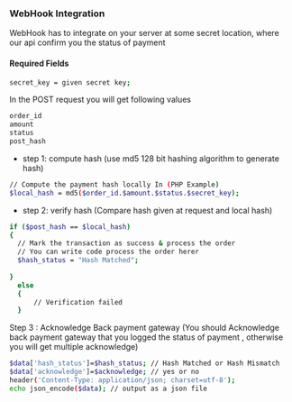 
### WebHook Integration 

WebHook has to integrate on your server at some secret location, where our api confirm you the status of payment
#### Required Fields
```sh
secret_key = given secret key;
```
In the POST request you will get following values
```sh 
order_id
amount
status
post_hash
```
- step 1:  compute hash (use md5 128 bit hashing algorithm to generate hash)
```sh
// Compute the payment hash locally In (PHP Example)
$local_hash = md5($order_id.$amount.$status.$secret_key);  
```
- step 2: verify hash (Compare hash given at request and local hash)
```sh 
if ($post_hash == $local_hash)
{
  // Mark the transaction as success & process the order
  // You can write code process the order herer
  $hash_status = "Hash Matched";
    
}
  else
  {
      // Verification failed
  }
```
Step 3 : Acknowledge Back payment gateway (You should  Acknowledge back payment gateway that you logged the status of payment , otherwise you will get multiple acknowledge)
```sh
$data['hash_status']=$hash_status; // Hash Matched or Hash Mismatch 
$data['acknowledge']=$acknowledge; // yes or no
header('Content-Type: application/json; charset=utf-8');
echo json_encode($data); // output as a json file
```
